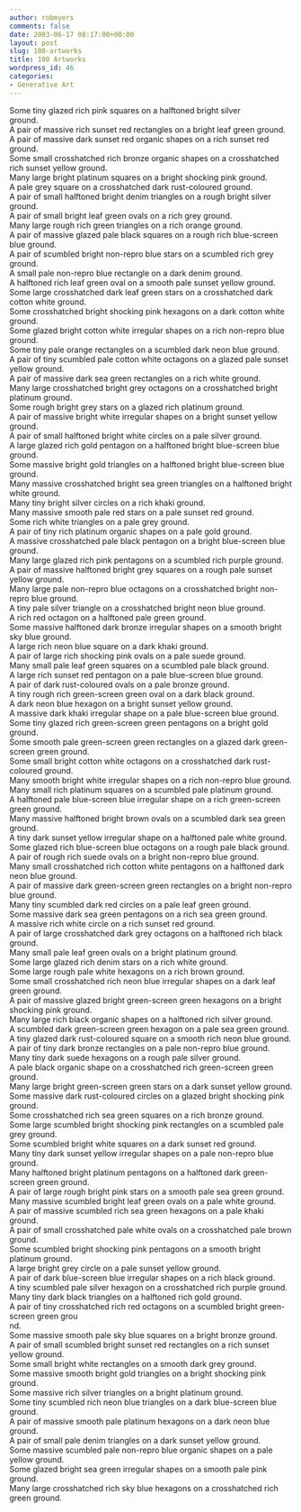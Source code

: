 ```yaml
---
author: robmyers
comments: false
date: 2003-06-17 08:17:00+00:00
layout: post
slug: 100-artworks
title: 100 Artworks
wordpress_id: 46
categories:
- Generative Art
---
```


Some tiny glazed rich pink squares on a halftoned bright silver  
ground.  
A pair of massive rich sunset red rectangles on a bright leaf green ground.  
A pair of massive dark sunset red organic shapes on a rich sunset red ground.  
Some small crosshatched rich bronze organic shapes on a crosshatched rich sunset yellow ground.  
Many large bright platinum squares on a bright shocking pink ground.  
A pale grey square on a crosshatched dark rust-coloured ground.  
A pair of small halftoned bright denim triangles on a rough bright silver ground.  
A pair of small bright leaf green ovals on a rich grey ground.  
Many large rough rich green triangles on a rich orange ground.  
A pair of massive glazed pale black squares on a rough rich blue-screen blue ground.  
A pair of scumbled bright non-repro blue stars on a scumbled rich grey ground.  
A small pale non-repro blue rectangle on a dark denim ground.  
A halftoned rich leaf green oval on a smooth pale sunset yellow ground.  
Some large crosshatched dark leaf green stars on a crosshatched dark cotton white ground.  
Some crosshatched bright shocking pink hexagons on a dark cotton white ground.  
Some glazed bright cotton white irregular shapes on a rich non-repro blue ground.  
Some tiny pale orange rectangles on a scumbled dark neon blue ground.  
A pair of tiny scumbled pale cotton white octagons on a glazed pale sunset yellow ground.  
A pair of massive dark sea green rectangles on a rich white ground.  
Many large crosshatched bright grey octagons on a crosshatched bright platinum ground.  
Some rough bright grey stars on a glazed rich platinum ground.  
A pair of massive bright white irregular shapes on a bright sunset yellow ground.  
A pair of small halftoned bright white circles on a pale silver ground.  
A large glazed rich gold pentagon on a halftoned bright blue-screen blue ground.  
Some massive bright gold triangles on a halftoned bright blue-screen blue ground.  
Many massive crosshatched bright sea green triangles on a halftoned bright white ground.  
Many tiny bright silver circles on a rich khaki ground.  
Many massive smooth pale red stars on a pale sunset red ground.  
Some rich white triangles on a pale grey ground.  
A pair of tiny rich platinum organic shapes on a pale gold ground.  
A massive crosshatched pale black pentagon on a bright blue-screen blue ground.  
Many large glazed rich pink pentagons on a scumbled rich purple ground.  
A pair of massive halftoned bright grey squares on a rough pale sunset yellow ground.  
Many large pale non-repro blue octagons on a crosshatched bright non-repro blue ground.  
A tiny pale silver triangle on a crosshatched bright neon blue ground.  
A rich red octagon on a halftoned pale green ground.  
Some massive halftoned dark bronze irregular shapes on a smooth bright sky blue ground.  
A large rich neon blue square on a dark khaki ground.  
A pair of large rich shocking pink ovals on a pale suede ground.  
Many small pale leaf green squares on a scumbled pale black ground.  
A large rich sunset red pentagon on a pale blue-screen blue ground.  
A pair of dark rust-coloured ovals on a pale bronze ground.  
A tiny rough rich green-screen green oval on a dark black ground.  
A dark neon blue hexagon on a bright sunset yellow ground.  
A massive dark khaki irregular shape on a pale blue-screen blue ground.  
Some tiny glazed rich green-screen green pentagons on a bright gold ground.  
Some smooth pale green-screen green rectangles on a glazed dark green-screen green ground.  
Some small bright cotton white octagons on a crosshatched dark rust-coloured ground.  
Many smooth bright white irregular shapes on a rich non-repro blue ground.  
Many small rich platinum squares on a scumbled pale platinum ground.  
A halftoned pale blue-screen blue irregular shape on a rich green-screen green ground.  
Many massive halftoned bright brown ovals on a scumbled dark sea green ground.  
A tiny dark sunset yellow irregular shape on a halftoned pale white ground.  
Some glazed rich blue-screen blue octagons on a rough pale black ground.  
A pair of rough rich suede ovals on a bright non-repro blue ground.  
Many small crosshatched rich cotton white pentagons on a halftoned dark neon blue ground.  
A pair of massive dark green-screen green rectangles on a bright non-repro blue ground.  
Many tiny scumbled dark red circles on a pale leaf green ground.  
Some massive dark sea green pentagons on a rich sea green ground.  
A massive rich white circle on a rich sunset red ground.  
A pair of large crosshatched dark grey octagons on a halftoned rich black ground.  
Many small pale leaf green ovals on a bright platinum ground.  
Some large glazed rich denim stars on a rich white ground.  
Some large rough pale white hexagons on a rich brown ground.  
Some small crosshatched rich neon blue irregular shapes on a dark leaf green ground.  
A pair of massive glazed bright green-screen green hexagons on a bright shocking pink ground.  
Many large rich black organic shapes on a halftoned rich silver ground.  
A scumbled dark green-screen green hexagon on a pale sea green ground.  
A tiny glazed dark rust-coloured square on a smooth rich neon blue ground.  
A pair of tiny dark bronze rectangles on a pale non-repro blue ground.  
Many tiny dark suede hexagons on a rough pale silver ground.  
A pale black organic shape on a crosshatched rich green-screen green ground.  
Many large bright green-screen green stars on a dark sunset yellow ground.  
Some massive dark rust-coloured circles on a glazed bright shocking pink ground.  
Some crosshatched rich sea green squares on a rich bronze ground.  
Some large scumbled bright shocking pink rectangles on a scumbled pale grey ground.  
Some scumbled bright white squares on a dark sunset red ground.  
Many tiny dark sunset yellow irregular shapes on a pale non-repro blue ground.  
Many halftoned bright platinum pentagons on a halftoned dark green-screen green ground.  
A pair of large rough bright pink stars on a smooth pale sea green ground.  
Many massive scumbled bright leaf green ovals on a pale white ground.  
A pair of massive scumbled rich sea green hexagons on a pale khaki ground.  
A pair of small crosshatched pale white ovals on a crosshatched pale brown ground.  
Some scumbled bright shocking pink pentagons on a smooth bright platinum ground.  
A large bright grey circle on a pale sunset yellow ground.  
A pair of dark blue-screen blue irregular shapes on a rich black ground.  
A tiny scumbled pale silver hexagon on a crosshatched rich purple ground.  
Many tiny dark black triangles on a halftoned rich gold ground.  
A pair of tiny crosshatched rich red octagons on a scumbled bright green-screen green grou  
nd.  
Some massive smooth pale sky blue squares on a bright bronze ground.  
A pair of small scumbled bright sunset red rectangles on a rich sunset yellow ground.  
Some small bright white rectangles on a smooth dark grey ground.  
Some massive smooth bright gold triangles on a bright shocking pink ground.  
Some massive rich silver triangles on a bright platinum ground.  
Some tiny scumbled rich neon blue triangles on a dark blue-screen blue ground.  
A pair of massive smooth pale platinum hexagons on a dark neon blue ground.  
A pair of small pale denim triangles on a dark sunset yellow ground.  
Some massive scumbled pale non-repro blue organic shapes on a pale yellow ground.  
Some glazed bright sea green irregular shapes on a smooth pale pink ground.  
Many large crosshatched rich sky blue hexagons on a crosshatched rich green ground.

  


